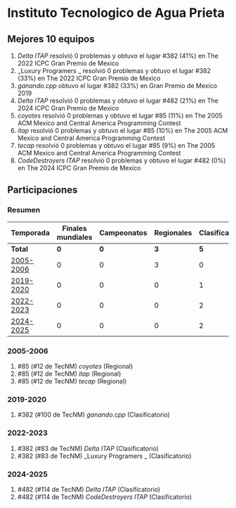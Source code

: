 ---
---

# Instituto Tecnologico de Agua Prieta

## Mejores 10 equipos

1. _Delta ITAP_ resolvió 0 problemas y obtuvo el lugar #382 (41%) en The 2022 ICPC Gran Premio de Mexico
1. _Luxury Programers _ resolvió 0 problemas y obtuvo el lugar #382 (33%) en The 2022 ICPC Gran Premio de Mexico
1. _ganando.cpp_ obtuvo el lugar #382 (33%) en Gran Premio de Mexico 2019
1. _Delta ITAP_ resolvió 0 problemas y obtuvo el lugar #482 (21%) en The 2024 ICPC Gran Premio de Mexico
1. _coyotes_ resolvió 0 problemas y obtuvo el lugar #85 (11%) en The 2005 ACM Mexico and Central America Programming Contest
1. _itap_ resolvió 0 problemas y obtuvo el lugar #85 (10%) en The 2005 ACM Mexico and Central America Programming Contest
1. _tecap_ resolvió 0 problemas y obtuvo el lugar #85 (9%) en The 2005 ACM Mexico and Central America Programming Contest
1. _CodeDestroyers ITAP_ resolvió 0 problemas y obtuvo el lugar #482 (0%) en The 2024 ICPC Gran Premio de Mexico

## Participaciones

### Resumen

| Temporada | Finales mundiales | Campeonatos | Regionales | Clasificatorios | Equipos |
| --- | --- | --- | --- | --- | --- |
| **Total** | **0** | **0** | **3** | **5** | **8** |
| [2005-2006](#2005-2006) | 0 | 0 | 3 | 0 | 3 |
| [2019-2020](#2019-2020) | 0 | 0 | 0 | 1 | 1 |
| [2022-2023](#2022-2023) | 0 | 0 | 0 | 2 | 2 |
| [2024-2025](#2024-2025) | 0 | 0 | 0 | 2 | 2 |

### 2005-2006

1. #85 (#12 de TecNM) _coyotes_ (Regional)
1. #85 (#12 de TecNM) _itap_ (Regional)
1. #85 (#12 de TecNM) _tecap_ (Regional)

### 2019-2020

1. #382 (#100 de TecNM) _ganando.cpp_ (Clasificatorio)

### 2022-2023

1. #382 (#83 de TecNM) _Delta ITAP_ (Clasificatorio)
1. #382 (#83 de TecNM) _Luxury Programers _ (Clasificatorio)

### 2024-2025

1. #482 (#114 de TecNM) _Delta ITAP_ (Clasificatorio)
1. #482 (#114 de TecNM) _CodeDestroyers ITAP_ (Clasificatorio)



